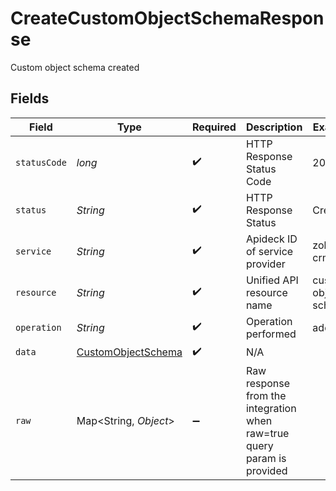 # CreateCustomObjectSchemaResponse

Custom object schema created


## Fields

| Field                                                                   | Type                                                                    | Required                                                                | Description                                                             | Example                                                                 |
| ----------------------------------------------------------------------- | ----------------------------------------------------------------------- | ----------------------------------------------------------------------- | ----------------------------------------------------------------------- | ----------------------------------------------------------------------- |
| `statusCode`                                                            | *long*                                                                  | :heavy_check_mark:                                                      | HTTP Response Status Code                                               | 201                                                                     |
| `status`                                                                | *String*                                                                | :heavy_check_mark:                                                      | HTTP Response Status                                                    | Created                                                                 |
| `service`                                                               | *String*                                                                | :heavy_check_mark:                                                      | Apideck ID of service provider                                          | zoho-crm                                                                |
| `resource`                                                              | *String*                                                                | :heavy_check_mark:                                                      | Unified API resource name                                               | custom-object-schemas                                                   |
| `operation`                                                             | *String*                                                                | :heavy_check_mark:                                                      | Operation performed                                                     | add                                                                     |
| `data`                                                                  | [CustomObjectSchema](../../models/components/CustomObjectSchema.md)     | :heavy_check_mark:                                                      | N/A                                                                     |                                                                         |
| `raw`                                                                   | Map\<String, *Object*>                                                  | :heavy_minus_sign:                                                      | Raw response from the integration when raw=true query param is provided |                                                                         |